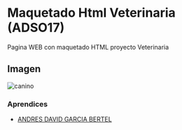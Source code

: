 # Maquetado Html Veterinaria (ADSO17)

Pagina WEB con maquetado HTML proyecto Veterinaria

## Imagen

![canino](canino.png)

### Aprendices

- [ANDRES DAVID GARCIA BERTEL]()

